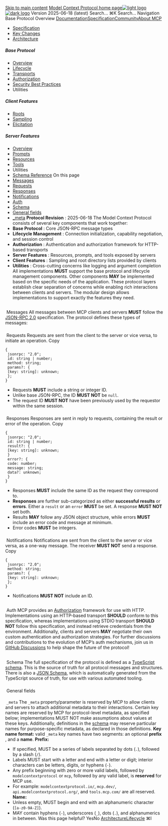 [Skip to main content](#content-area)
[Model Context Protocol home page![light logo](https://mintcdn.com/mcp/4ZXF1PrDkEaJvXpn/logo/light.svg?fit=max&auto=format&n=4ZXF1PrDkEaJvXpn&q=85&s=4498cb8a57d574005f3dca62bdd49c95)![dark logo](https://mintcdn.com/mcp/4ZXF1PrDkEaJvXpn/logo/dark.svg?fit=max&auto=format&n=4ZXF1PrDkEaJvXpn&q=85&s=c0687c003f8f2cbdb24772ab4c8a522c)](/)
Version 2025-06-18 (latest)
Search...
⌘K
Search...
Navigation
Base Protocol
Overview
[Documentation](/docs/getting-started/intro)[Specification](/specification/2025-06-18)[Community](/community/communication)[About MCP](/about)
 * [Specification](/specification/2025-06-18)
 * [Key Changes](/specification/2025-06-18/changelog)
 * [Architecture](/specification/2025-06-18/architecture)
##### Base Protocol
 * [Overview](/specification/2025-06-18/basic)
 * [Lifecycle](/specification/2025-06-18/basic/lifecycle)
 * [Transports](/specification/2025-06-18/basic/transports)
 * [Authorization](/specification/2025-06-18/basic/authorization)
 * [Security Best Practices](/specification/2025-06-18/basic/security_best_practices)
 * Utilities
##### Client Features
 * [Roots](/specification/2025-06-18/client/roots)
 * [Sampling](/specification/2025-06-18/client/sampling)
 * [Elicitation](/specification/2025-06-18/client/elicitation)
##### Server Features
 * [Overview](/specification/2025-06-18/server)
 * [Prompts](/specification/2025-06-18/server/prompts)
 * [Resources](/specification/2025-06-18/server/resources)
 * [Tools](/specification/2025-06-18/server/tools)
 * Utilities
 * [Schema Reference](/specification/2025-06-18/schema)
On this page
 * [Messages](#messages)
 * [Requests](#requests)
 * [Responses](#responses)
 * [Notifications](#notifications)
 * [Auth](#auth)
 * [Schema](#schema)
 * [General fields](#general-fields)
 * [_meta](#meta)
**Protocol Revision** : 2025-06-18
The Model Context Protocol consists of several key components that work together:
 * **Base Protocol** : Core JSON-RPC message types
 * **Lifecycle Management** : Connection initialization, capability negotiation, and session control
 * **Authorization** : Authentication and authorization framework for HTTP-based transports
 * **Server Features** : Resources, prompts, and tools exposed by servers
 * **Client Features** : Sampling and root directory lists provided by clients
 * **Utilities** : Cross-cutting concerns like logging and argument completion
All implementations **MUST** support the base protocol and lifecycle management components. Other components **MAY** be implemented based on the specific needs of the application. These protocol layers establish clear separation of concerns while enabling rich interactions between clients and servers. The modular design allows implementations to support exactly the features they need.
## 
[​](#messages)
Messages
All messages between MCP clients and servers **MUST** follow the [JSON-RPC 2.0](https://www.jsonrpc.org/specification) specification. The protocol defines these types of messages:
### 
[​](#requests)
Requests
Requests are sent from the client to the server or vice versa, to initiate an operation.
Copy
```
{
 jsonrpc: "2.0";
 id: string | number;
 method: string;
 params?: {
 [key: string]: unknown;
 };
}
```
 * Requests **MUST** include a string or integer ID.
 * Unlike base JSON-RPC, the ID **MUST NOT** be `null`.
 * The request ID **MUST NOT** have been previously used by the requestor within the same session.
### 
[​](#responses)
Responses
Responses are sent in reply to requests, containing the result or error of the operation.
Copy
```
{
 jsonrpc: "2.0";
 id: string | number;
 result?: {
 [key: string]: unknown;
 }
 error?: {
 code: number;
 message: string;
 data?: unknown;
 }
}
```
 * Responses **MUST** include the same ID as the request they correspond to.
 * **Responses** are further sub-categorized as either **successful results** or **errors**. Either a `result` or an `error` **MUST** be set. A response **MUST NOT** set both.
 * Results **MAY** follow any JSON object structure, while errors **MUST** include an error code and message at minimum.
 * Error codes **MUST** be integers.
### 
[​](#notifications)
Notifications
Notifications are sent from the client to the server or vice versa, as a one-way message. The receiver **MUST NOT** send a response.
Copy
```
{
 jsonrpc: "2.0";
 method: string;
 params?: {
 [key: string]: unknown;
 };
}
```
 * Notifications **MUST NOT** include an ID.
## 
[​](#auth)
Auth
MCP provides an [Authorization](/specification/2025-06-18/basic/authorization) framework for use with HTTP. Implementations using an HTTP-based transport **SHOULD** conform to this specification, whereas implementations using STDIO transport **SHOULD NOT** follow this specification, and instead retrieve credentials from the environment. Additionally, clients and servers **MAY** negotiate their own custom authentication and authorization strategies. For further discussions and contributions to the evolution of MCP’s auth mechanisms, join us in [GitHub Discussions](https://github.com/modelcontextprotocol/specification/discussions) to help shape the future of the protocol!
## 
[​](#schema)
Schema
The full specification of the protocol is defined as a [TypeScript schema](https://github.com/modelcontextprotocol/specification/blob/main/schema/2025-06-18/schema.ts). This is the source of truth for all protocol messages and structures. There is also a [JSON Schema](https://github.com/modelcontextprotocol/specification/blob/main/schema/2025-06-18/schema.json), which is automatically generated from the TypeScript source of truth, for use with various automated tooling.
### 
[​](#general-fields)
General fields
#### 
[​](#meta)
`_meta`
The `_meta` property/parameter is reserved by MCP to allow clients and servers to attach additional metadata to their interactions. Certain key names are reserved by MCP for protocol-level metadata, as specified below; implementations MUST NOT make assumptions about values at these keys. Additionally, definitions in the [schema](https://github.com/modelcontextprotocol/specification/blob/main/schema/2025-06-18/schema.ts) may reserve particular names for purpose-specific metadata, as declared in those definitions. **Key name format:** valid `_meta` key names have two segments: an optional **prefix** , and a **name**. **Prefix:**
 * If specified, MUST be a series of labels separated by dots (`.`), followed by a slash (`/`).
 * Labels MUST start with a letter and end with a letter or digit; interior characters can be letters, digits, or hyphens (`-`).
 * Any prefix beginning with zero or more valid labels, followed by `modelcontextprotocol` or `mcp`, followed by any valid label, is **reserved** for MCP use.
 * For example: `modelcontextprotocol.io/`, `mcp.dev/`, `api.modelcontextprotocol.org/`, and `tools.mcp.com/` are all reserved.
**Name:**
 * Unless empty, MUST begin and end with an alphanumeric character (`[a-z0-9A-Z]`).
 * MAY contain hyphens (`-`), underscores (`_`), dots (`.`), and alphanumerics in between.
Was this page helpful?
YesNo
[Architecture](/specification/2025-06-18/architecture/index)[Lifecycle](/specification/2025-06-18/basic/lifecycle)
⌘I